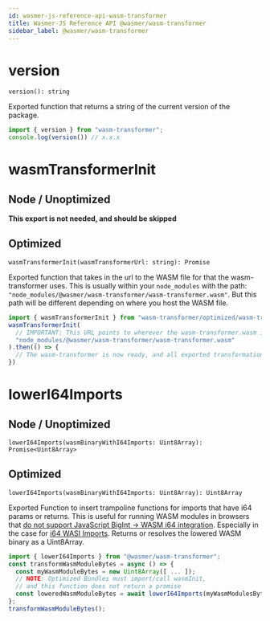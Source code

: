 ```yaml
---
id: wasmer-js-reference-api-wasm-transformer
title: Wasmer-JS Reference API @wasmer/wasm-transformer
sidebar_label: @wasmer/wasm-transformer
---
```


# version

`version(): string`

Exported function that returns a string of the current version of the package.

```javascript
import { version } from "wasm-transformer";
console.log(version()) // x.x.x
```

# wasmTransformerInit

## Node / Unoptimized

**This export is not needed, and should be skipped**

## Optimized

`wasmTransformerInit(wasmTransformerUrl: string): Promise`

Exported function that takes in the url to the WASM file for that the wasm-transformer uses. This is usually within your `node_modules` with the path: `"node_modules/@wasmer/wasm-transformer/wasm-transformer.wasm"`. But this path will be different depending on where you host the WASM file.

```javascript
import { wasmTransformerInit } from "wasm-transformer/optimized/wasm-transformer.esm";
wasmTransformerInit(
  // IMPORTANT: This URL points to wherever the wasm-transformer.wasm is hosted
  "node_modules/@wasmer/wasm-transformer/wasm-transformer.wasm"
).then(() => {
  // The wasm-transformer is now ready, and all exported transformations can be run.
})
```

# lowerI64Imports

## Node / Unoptimized

`lowerI64Imports(wasmBinaryWithI64Imports: Uint8Array): Promise<Uint8Array>`

## Optimized

`lowerI64Imports(wasmBinaryWithI64Imports: Uint8Array): Uint8Array`

Exported Function to insert trampoline functions for imports that have i64 params or returns. This is useful for running WASM modules in browsers that [do not support JavaScript BigInt -> WASM i64 integration](https://github.com/WebAssembly/proposals/issues/7). Especially in the case for [i64 WASI Imports](https://github.com/CraneStation/wasmtime/blob/master/docs/WASI-api.md#clock_time_get). Returns or resolves the lowered WASM binary as a Uint8Array.

```javascript
import { lowerI64Imports } from "@wasmer/wasm-transformer";
const transformWasmModuleBytes = async () => {
  const myWasmModuleBytes = new Uint8Array([ ... ]);
  // NOTE: Optimized Bundles must import/call wasmInit, 
  // and this function does not return a promise
  const loweredWasmModuleBytes = await lowerI64Imports(myWasmModulesBytes);
};
transformWasmModuleBytes();
```

